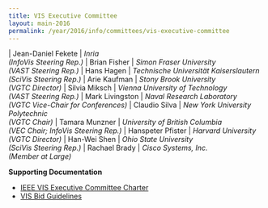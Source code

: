 ```yaml
---
title: VIS Executive Committee
layout: main-2016
permalink: /year/2016/info/committees/vis-executive-committee
---
```


| Jean-Daniel Fekete	| *Inria<br>(InfoVis Steering Rep.)*
| Brian Fisher	| *Simon Fraser University<br>(VAST Steering Rep.)*
| Hans Hagen	| *Technische Universität Kaiserslautern<br>(SciVis Steering Rep.)*
| Arie Kaufman	| *Stony Brook University<br>(VGTC Director)*
| Silvia Miksch	| *Vienna University of Technology<br>(VAST Steering Rep.)*
| Mark Livingston	| *Naval Research Laboratory<br>(VGTC Vice-Chair for Conferences)*
| Claudio Silva	| *New York University Polytechnic<br>(VGTC Chair)*
| Tamara Munzner	| *University of British Columbia<br>(VEC Chair; InfoVis Steering Rep.)*
| Hanspeter Pfister	| *Harvard University<br>(VGTC Director)*
| Han-Wei Shen	| *Ohio State University<br>(SciVis Steering Rep.)*
| Rachael Brady	| *Cisco Systems, Inc.<br>(Member at Large)*

**Supporting Documentation**

* [IEEE VIS Executive Committee Charter](http://ieeevis.org/attachments/vec_charter_150310.pdf)
* [VIS Bid Guidelines](http://ieeevis.org/attachments/VISBidGuidelines.pdf)

 

